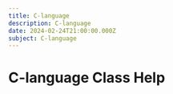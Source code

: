 ```yaml
---
title: C-language
description: C-language
date: 2024-02-24T21:00:00.000Z
subject: C-language
---
```


# C-language Class Help
